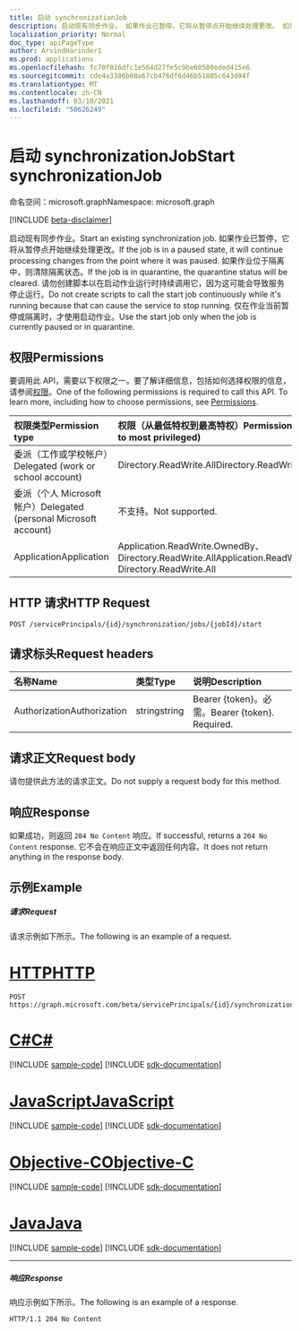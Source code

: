```yaml
---
title: 启动 synchronizationJob
description: 启动现有同步作业。 如果作业已暂停，它将从暂停点开始继续处理更改。 如果作业位于隔离中，则清除隔离状态。
localization_priority: Normal
doc_type: apiPageType
author: ArvindHarinder1
ms.prod: applications
ms.openlocfilehash: fc70f816dfc1e564d27fe5c9be60580eded415e6
ms.sourcegitcommit: cde4a3386b08a67cb476df6d46b51885c643d94f
ms.translationtype: MT
ms.contentlocale: zh-CN
ms.lasthandoff: 03/10/2021
ms.locfileid: "50626249"
---
```

# <a name="start-synchronizationjob"></a><span data-ttu-id="8a392-105">启动 synchronizationJob</span><span class="sxs-lookup"><span data-stu-id="8a392-105">Start synchronizationJob</span></span>

<span data-ttu-id="8a392-106">命名空间：microsoft.graph</span><span class="sxs-lookup"><span data-stu-id="8a392-106">Namespace: microsoft.graph</span></span>

[!INCLUDE [beta-disclaimer](../../includes/beta-disclaimer.md)]

<span data-ttu-id="8a392-107">启动现有同步作业。</span><span class="sxs-lookup"><span data-stu-id="8a392-107">Start an existing synchronization job.</span></span> <span data-ttu-id="8a392-108">如果作业已暂停，它将从暂停点开始继续处理更改。</span><span class="sxs-lookup"><span data-stu-id="8a392-108">If the job is in a paused state, it will continue processing changes from the point where it was paused.</span></span> <span data-ttu-id="8a392-109">如果作业位于隔离中，则清除隔离状态。</span><span class="sxs-lookup"><span data-stu-id="8a392-109">If the job is in quarantine, the quarantine status will be cleared.</span></span> <span data-ttu-id="8a392-110">请勿创建脚本以在启动作业运行时持续调用它，因为这可能会导致服务停止运行。</span><span class="sxs-lookup"><span data-stu-id="8a392-110">Do not create scripts to call the start job continuously while it's running because that can cause the service to stop running.</span></span> <span data-ttu-id="8a392-111">仅在作业当前暂停或隔离时，才使用启动作业。</span><span class="sxs-lookup"><span data-stu-id="8a392-111">Use the start job only when the job is currently paused or in quarantine.</span></span> 

## <a name="permissions"></a><span data-ttu-id="8a392-112">权限</span><span class="sxs-lookup"><span data-stu-id="8a392-112">Permissions</span></span>
<span data-ttu-id="8a392-p103">要调用此 API，需要以下权限之一。要了解详细信息，包括如何选择权限的信息，请参阅[权限](/graph/permissions-reference)。</span><span class="sxs-lookup"><span data-stu-id="8a392-p103">One of the following permissions is required to call this API. To learn more, including how to choose permissions, see [Permissions](/graph/permissions-reference).</span></span>

|<span data-ttu-id="8a392-115">权限类型</span><span class="sxs-lookup"><span data-stu-id="8a392-115">Permission type</span></span>                        | <span data-ttu-id="8a392-116">权限（从最低特权到最高特权）</span><span class="sxs-lookup"><span data-stu-id="8a392-116">Permissions (from least to most privileged)</span></span>              |
|:--------------------------------------|:---------------------------------------------------------|
|<span data-ttu-id="8a392-117">委派（工作或学校帐户）</span><span class="sxs-lookup"><span data-stu-id="8a392-117">Delegated (work or school account)</span></span>     |<span data-ttu-id="8a392-118">Directory.ReadWrite.All</span><span class="sxs-lookup"><span data-stu-id="8a392-118">Directory.ReadWrite.All</span></span>  |
|<span data-ttu-id="8a392-119">委派（个人 Microsoft 帐户）</span><span class="sxs-lookup"><span data-stu-id="8a392-119">Delegated (personal Microsoft account)</span></span> |<span data-ttu-id="8a392-120">不支持。</span><span class="sxs-lookup"><span data-stu-id="8a392-120">Not supported.</span></span> |
|<span data-ttu-id="8a392-121">Application</span><span class="sxs-lookup"><span data-stu-id="8a392-121">Application</span></span>                            |<span data-ttu-id="8a392-122">Application.ReadWrite.OwnedBy、Directory.ReadWrite.All</span><span class="sxs-lookup"><span data-stu-id="8a392-122">Application.ReadWrite.OwnedBy, Directory.ReadWrite.All</span></span> | 

## <a name="http-request"></a><span data-ttu-id="8a392-123">HTTP 请求</span><span class="sxs-lookup"><span data-stu-id="8a392-123">HTTP Request</span></span>
<!-- { "blockType": "ignored" } -->
```http
POST /servicePrincipals/{id}/synchronization/jobs/{jobId}/start
```

## <a name="request-headers"></a><span data-ttu-id="8a392-124">请求标头</span><span class="sxs-lookup"><span data-stu-id="8a392-124">Request headers</span></span>

| <span data-ttu-id="8a392-125">名称</span><span class="sxs-lookup"><span data-stu-id="8a392-125">Name</span></span>           | <span data-ttu-id="8a392-126">类型</span><span class="sxs-lookup"><span data-stu-id="8a392-126">Type</span></span>    | <span data-ttu-id="8a392-127">说明</span><span class="sxs-lookup"><span data-stu-id="8a392-127">Description</span></span>|
|:---------------|:--------|:-----------|
| <span data-ttu-id="8a392-128">Authorization</span><span class="sxs-lookup"><span data-stu-id="8a392-128">Authorization</span></span>  | <span data-ttu-id="8a392-129">string</span><span class="sxs-lookup"><span data-stu-id="8a392-129">string</span></span>  | <span data-ttu-id="8a392-p104">Bearer {token}。必需。</span><span class="sxs-lookup"><span data-stu-id="8a392-p104">Bearer {token}. Required.</span></span> |

## <a name="request-body"></a><span data-ttu-id="8a392-132">请求正文</span><span class="sxs-lookup"><span data-stu-id="8a392-132">Request body</span></span>

<span data-ttu-id="8a392-133">请勿提供此方法的请求正文。</span><span class="sxs-lookup"><span data-stu-id="8a392-133">Do not supply a request body for this method.</span></span> 

## <a name="response"></a><span data-ttu-id="8a392-134">响应</span><span class="sxs-lookup"><span data-stu-id="8a392-134">Response</span></span>

<span data-ttu-id="8a392-135">如果成功，则返回 `204 No Content` 响应。</span><span class="sxs-lookup"><span data-stu-id="8a392-135">If successful, returns a `204 No Content` response.</span></span> <span data-ttu-id="8a392-136">它不会在响应正文中返回任何内容。</span><span class="sxs-lookup"><span data-stu-id="8a392-136">It does not return anything in the response body.</span></span>

## <a name="example"></a><span data-ttu-id="8a392-137">示例</span><span class="sxs-lookup"><span data-stu-id="8a392-137">Example</span></span>

##### <a name="request"></a><span data-ttu-id="8a392-138">请求</span><span class="sxs-lookup"><span data-stu-id="8a392-138">Request</span></span>
<span data-ttu-id="8a392-139">请求示例如下所示。</span><span class="sxs-lookup"><span data-stu-id="8a392-139">The following is an example of a request.</span></span>

# <a name="http"></a>[<span data-ttu-id="8a392-140">HTTP</span><span class="sxs-lookup"><span data-stu-id="8a392-140">HTTP</span></span>](#tab/http)
<!-- {
  "blockType": "request",
  "name": "synchronizationjob_start"
}-->
```http
POST https://graph.microsoft.com/beta/servicePrincipals/{id}/synchronization/jobs/{jobId}/start
```
# <a name="c"></a>[<span data-ttu-id="8a392-141">C#</span><span class="sxs-lookup"><span data-stu-id="8a392-141">C#</span></span>](#tab/csharp)
[!INCLUDE [sample-code](../includes/snippets/csharp/synchronizationjob-start-csharp-snippets.md)]
[!INCLUDE [sdk-documentation](../includes/snippets/snippets-sdk-documentation-link.md)]

# <a name="javascript"></a>[<span data-ttu-id="8a392-142">JavaScript</span><span class="sxs-lookup"><span data-stu-id="8a392-142">JavaScript</span></span>](#tab/javascript)
[!INCLUDE [sample-code](../includes/snippets/javascript/synchronizationjob-start-javascript-snippets.md)]
[!INCLUDE [sdk-documentation](../includes/snippets/snippets-sdk-documentation-link.md)]

# <a name="objective-c"></a>[<span data-ttu-id="8a392-143">Objective-C</span><span class="sxs-lookup"><span data-stu-id="8a392-143">Objective-C</span></span>](#tab/objc)
[!INCLUDE [sample-code](../includes/snippets/objc/synchronizationjob-start-objc-snippets.md)]
[!INCLUDE [sdk-documentation](../includes/snippets/snippets-sdk-documentation-link.md)]

# <a name="java"></a>[<span data-ttu-id="8a392-144">Java</span><span class="sxs-lookup"><span data-stu-id="8a392-144">Java</span></span>](#tab/java)
[!INCLUDE [sample-code](../includes/snippets/java/synchronizationjob-start-java-snippets.md)]
[!INCLUDE [sdk-documentation](../includes/snippets/snippets-sdk-documentation-link.md)]

---


##### <a name="response"></a><span data-ttu-id="8a392-145">响应</span><span class="sxs-lookup"><span data-stu-id="8a392-145">Response</span></span>
<span data-ttu-id="8a392-146">响应示例如下所示。</span><span class="sxs-lookup"><span data-stu-id="8a392-146">The following is an example of a response.</span></span>
<!-- {
  "blockType": "response",
  "truncated": true,
  "@odata.type": "microsoft.graph.None"
} -->
```http
HTTP/1.1 204 No Content
```

<!-- uuid: 8fcb5dbc-d5aa-4681-8e31-b001d5168d79
2015-10-25 14:57:30 UTC -->
<!--
{
  "type": "#page.annotation",
  "description": "synchronizationJob: start",
  "keywords": "",
  "section": "documentation",
  "tocPath": "",
  "suppressions": [
  ]
}
-->


